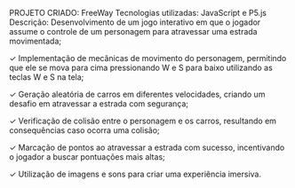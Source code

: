 PROJETO CRIADO: FreeWay 
Tecnologias utilizadas: JavaScript e P5.js
Descrição: Desenvolvimento de um jogo interativo em que o jogador assume o controle de um personagem 
para atravessar uma estrada movimentada;

✓ Implementação de mecânicas de movimento do personagem, permitindo que ele se mova para cima
pressionando W e S para baixo utilizando as teclas W e S na tela;

✓ Geração aleatória de carros em diferentes velocidades, criando um desafio em atravessar a estrada 
com segurança;

✓ Verificação de colisão entre o personagem e os carros, resultando em consequências caso ocorra 
uma colisão;

✓ Marcação de pontos ao atravessar a estrada com sucesso, incentivando o jogador a buscar 
pontuações mais altas;

✓ Utilização de imagens e sons para criar uma experiência imersiva.
